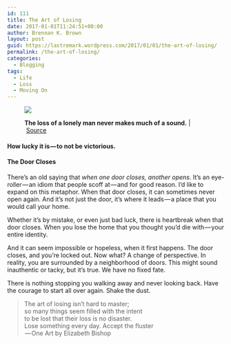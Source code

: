 ```yaml
---
id: 111
title: The Art of Losing
date: 2017-01-01T11:24:51+00:00
author: Brennan K. Brown
layout: post
guid: https://lastremark.wordpress.com/2017/01/01/the-art-of-losing/
permalink: /the-art-of-losing/
categories:
  - Blogging
tags:
  - Life
  - Loss
  - Moving On
---
```

<figure class="wp-caption"> 

<img data-width="1024" data-height="1024" src="https://cdn-images-1.medium.com/max/2560/1*2zX72MSv9E9KflUkYFOfVQ.jpeg" /> <figcaption class="wp-caption-text">**The loss of a lonely man never makes much of a sound.** | <a href="https://www.flickr.com/photos/aye_shamus/5468166652" target="_blank" rel="noopener noreferrer">Source</a></figcaption></figure> 

#### How lucky it is — to not be victorious.

#### The Door Closes

<span>T</span>here’s an old saying that _when one door closes, another opens._ It’s an eye-roller — an idiom that people scoff at — and for good reason. I’d like to expand on this metaphor. When that door closes, it can sometimes never open again. And it’s not just the door, it’s where it leads — a place that you would call your home.

Whether it’s by mistake, or even just bad luck, there is heartbreak when that door closes. When you lose the home that you thought you’d die with — your entire identity.

And it can seem impossible or hopeless, when it first happens. The door closes, and you’re locked out. Now what? A change of perspective. In reality, you are surrounded by a neighborhood of doors. This might sound inauthentic or tacky, but it’s true. We have no fixed fate.

There is nothing stopping you walking away and never looking back. Have the courage to start all over again. Shake the dust.

> The art of losing isn’t hard to master;  
> so many things seem filled with the intent  
> to be lost that their loss is no disaster.  
> Lose something every day. Accept the fluster  
>  — One Art by Elizabeth Bishop